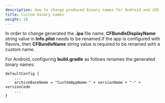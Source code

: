 ```yaml
---
description: How to change produced binary names for Android and iOS
title: Custom binary names
weight: 10
---
```


In order to change generated the **.ipa** file name, **CFBundleDisplayName** string value in **Info.plist** needs to be renamed.If the app is configured with flavors, then **CFBundleName** string value is required to be renamed with a custom name.


For Android, configuring **build.gradle** as follows renames the generated binary names:

``` 
defaultConfig {
    ...
    archiveBaseName = "CustomAppName-" + versionName + "-" + versionCode
    ...
}
```